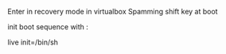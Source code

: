 Enter in recovery mode in virtualbox
Spamming shift key at boot

init boot sequence with :

live init=/bin/sh
